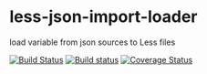 # less-json-import-loader

load variable from json sources to Less files


[![Build Status](https://travis-ci.org/pigcan/less-json-import-loader.svg?branch=master)](https://travis-ci.org/pigcan/less-json-import-loader) [![Build status](https://ci.appveyor.com/api/projects/status/sk8hs3985idxm721/branch/master?svg=true)](https://ci.appveyor.com/project/pigcan/less-json-import-loader/branch/master) [![Coverage Status](https://coveralls.io/repos/github/pigcan/less-json-import-loader/badge.svg?branch=master)](https://coveralls.io/github/pigcan/less-json-import-loader?branch=master)
